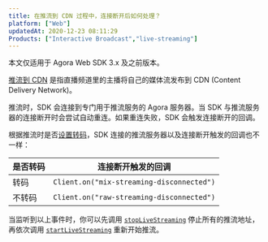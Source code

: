 ```yaml
---
title: 在推流到 CDN 过程中，连接断开后如何处理？
platform: ["Web"]
updatedAt: 2020-12-23 08:11:29
Products: ["Interactive Broadcast","live-streaming"]
---
```

<div class="alert note">本文仅适用于 Agora Web SDK 3.x 及之前版本。</div>

[推流到 CDN](https://docs.agora.io/cn/Interactive%20Broadcast/cdn_streaming_web?platform=Web) 是指直播频道里的主播将自己的媒体流发布到 CDN (Content Delivery Network)。

推流时，SDK 会连接到专门用于推流服务的 Agora 服务器。当 SDK 与推流服务器的连接断开时会尝试自动重连。如果重连失败，SDK 会触发连接断开的回调。

根据推流时是否[设置转码](https://docs.agora.io/cn/Interactive%20Broadcast/API%20Reference/web/interfaces/agorartc.client.html#setlivetranscoding)，SDK 连接的推流服务器以及连接断开触发的回调也不一样：

| 是否转码 | 连接断开触发的回调                        |
| -------- | ----------------------------------------- |
| 转码     | `Client.on("mix-streaming-disconnected")` |
| 不转码   | `Client.on("raw-streaming-disconnected")` |

当监听到以上事件时，你可以先调用 [`stopLiveStreaming`](https://docs.agora.io/cn/Interactive%20Broadcast/API%20Reference/web/interfaces/agorartc.client.html#stoplivestreaming) 停止所有的推流地址，再依次调用 [`startLiveStreaming`](https://docs.agora.io/cn/Interactive%20Broadcast/API%20Reference/web/interfaces/agorartc.client.html#startlivestreaming) 重新开始推流。
